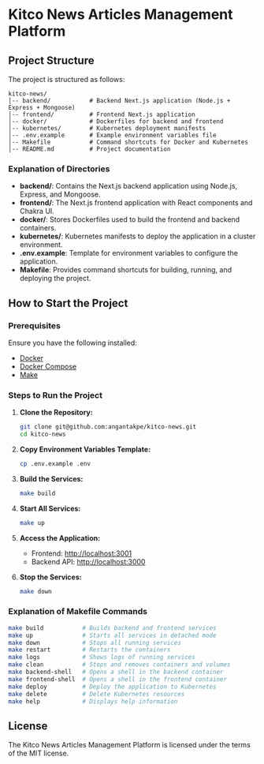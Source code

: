 # Kitco News Articles Management Platform

## Project Structure

The project is structured as follows:

```
kitco-news/
│-- backend/           # Backend Next.js application (Node.js + Express + Mongoose)
│-- frontend/          # Frontend Next.js application
│-- docker/            # Dockerfiles for backend and frontend
│-- kubernetes/        # Kubernetes deployment manifests
│-- .env.example       # Example environment variables file
│-- Makefile           # Command shortcuts for Docker and Kubernetes
│-- README.md          # Project documentation
```

### Explanation of Directories
- **backend/**: Contains the Next.js backend application using Node.js, Express, and Mongoose.
- **frontend/**: The Next.js frontend application with React components and Chakra UI.
- **docker/**: Stores Dockerfiles used to build the frontend and backend containers.
- **kubernetes/**: Kubernetes manifests to deploy the application in a cluster environment.
- **.env.example**: Template for environment variables to configure the application.
- **Makefile**: Provides command shortcuts for building, running, and deploying the project.

## How to Start the Project

### Prerequisites
Ensure you have the following installed:
- [Docker](https://www.docker.com/get-started)
- [Docker Compose](https://docs.docker.com/compose/)
- [Make](https://www.gnu.org/software/make/)

### Steps to Run the Project

1. **Clone the Repository:**
   ```bash
   git clone git@github.com:angantakpe/kitco-news.git
   cd kitco-news
   ```

2. **Copy Environment Variables Template:**
   ```bash
   cp .env.example .env
   ```

3. **Build the Services:**
   ```bash
   make build
   ```

4. **Start All Services:**
   ```bash
   make up
   ```

5. **Access the Application:**
   - Frontend: [http://localhost:3001](http://localhost:3001)
   - Backend API: [http://localhost:3000](http://localhost:3000)

6. **Stop the Services:**
   ```bash
   make down
   ```

### Explanation of Makefile Commands

```bash
make build           # Builds backend and frontend services
make up              # Starts all services in detached mode
make down            # Stops all running services
make restart         # Restarts the containers
make logs            # Shows logs of running services
make clean           # Stops and removes containers and volumes
make backend-shell   # Opens a shell in the backend container
make frontend-shell  # Opens a shell in the frontend container
make deploy          # Deploy the application to Kubernetes
make delete          # Delete Kubernetes resources
make help            # Displays help information
```

## License

The Kitco News Articles Management Platform is licensed under the terms of the MIT license.

